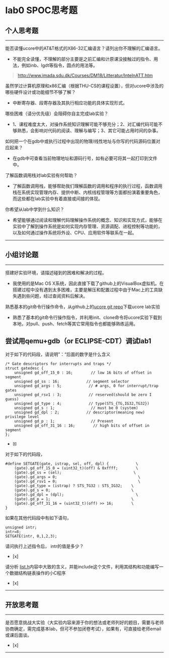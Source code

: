 # lab0 SPOC思考题

## 个人思考题

---

能否读懂ucore中的AT&T格式的X86-32汇编语言？请列出你不理解的汇编语言。
- 不能完全读懂，不理解的部分主要是之前汇编和计原课没接触过的指令、用法，例如inb、lgdt等指令，圆点的用法等。  

>  http://www.imada.sdu.dk/Courses/DM18/Litteratur/IntelnATT.htm

虽然学过计算机原理和x86汇编（根据THU-CS的课程设置），但对ucore中涉及的哪些硬件设计或功能细节不够了解？
- 中断寄存器、段寄存器及其执行相应功能的具体实现形式。

>   


哪些困难（请分优先级）会阻碍你自主完成lab实验？
- 1、课程难度太大，对操作系统知识理解可能不够充分；2、对汇编代码可能不够熟悉，会影响对代码的阅读、理解与编写；3、其它可能占用时间的杂事。

>   

如何把一个在gdb中或执行过程中出现的物理/线性地址与你写的代码源码位置对应起来？
- 在gdb中可查看当前物理地址和源码行号，如有必要可将其一起打印到文件中。  

>   

了解函数调用栈对lab实验有何帮助？
- 了解函数调用栈，能够帮助我们理解函数的调用和程序的执行过程，函数调用栈在系统实现管理内存、提供中断、内核线程管理等方面都扮演着重要角色，而这些都在lab实验中有着直接或间接的体现。

>   

你希望从lab中学到什么知识？
- 希望能够通过阅读和理解代码理解操作系统的概念、知识和实现方式，能够在实验中了解到操作系统是如何实现内存管理、资源调配、进程控制等功能的，以及如何通过操作系统将外设、CPU、应用软件等联系在一起。  

>   

---

## 小组讨论题

---

搭建好实验环境，请描述碰到的困难和解决的过程。
- 我使用的是Mac OS X系统，因此直接下载了github上的VisualBox虚拟机。在搭建过程中没有遇到太多困难，主要是解压和配置过程中由于Mac上的工具缺失遇到些问题，经过查阅资料后解决。  

> 

熟悉基本的git命令行操作命令，从github上的[ucore git repo](http://www.github.com/chyyuu/ucore_lab)下载ucore lab实验
- 熟悉了基本的git命令行操作指令，并利用init、clone命令将ucore实验下载到本地，对pull、push、fetch等其它常用指令也都能够熟练运用。  

> 

尝试用qemu+gdb（or ECLIPSE-CDT）调试lab1
-   

> 

对于如下的代码段，请说明”：“后面的数字是什么含义
```
/* Gate descriptors for interrupts and traps */
struct gatedesc {
    unsigned gd_off_15_0 : 16;        // low 16 bits of offset in segment
    unsigned gd_ss : 16;            // segment selector
    unsigned gd_args : 5;            // # args, 0 for interrupt/trap gates
    unsigned gd_rsv1 : 3;            // reserved(should be zero I guess)
    unsigned gd_type : 4;            // type(STS_{TG,IG32,TG32})
    unsigned gd_s : 1;                // must be 0 (system)
    unsigned gd_dpl : 2;            // descriptor(meaning new) privilege level
    unsigned gd_p : 1;                // Present
    unsigned gd_off_31_16 : 16;        // high bits of offset in segment
};
```
- [x]  

> 

对于如下的代码段，
```
#define SETGATE(gate, istrap, sel, off, dpl) {            \
    (gate).gd_off_15_0 = (uint32_t)(off) & 0xffff;        \
    (gate).gd_ss = (sel);                                \
    (gate).gd_args = 0;                                    \
    (gate).gd_rsv1 = 0;                                    \
    (gate).gd_type = (istrap) ? STS_TG32 : STS_IG32;    \
    (gate).gd_s = 0;                                    \
    (gate).gd_dpl = (dpl);                                \
    (gate).gd_p = 1;                                    \
    (gate).gd_off_31_16 = (uint32_t)(off) >> 16;        \
}
```
如果在其他代码段中有如下语句，
```
unsigned intr;
intr=8;
SETGATE(intr, 0,1,2,3);
```
请问执行上述指令后， intr的值是多少？
- [x]  

> 

请分析 [list.h](https://github.com/chyyuu/ucore_lab/blob/master/labcodes/lab2/libs/list.h)内容中大致的含义，并能include这个文件，利用其结构和功能编写一个数据结构链表操作的小C程序
- [x]  

> 

---

## 开放思考题

---

是否愿意挑战大实验（大实验内容来源于你的想法或老师列好的题目，需要与老师协商确定，需完成基本lab，但可不参加闭卷考试），如果有，可直接给老师email或课后面谈。
- [x]  

>  

---
